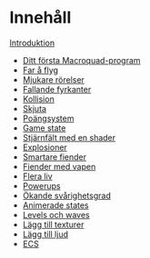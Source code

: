# Innehåll

[Introduktion](README.md)

- [Ditt första Macroquad-program](./ch1-first-program.md)
- [Far å flyg](./ch2-move-a-circle.md)
- [Mjukare rörelser](./ch3-smooth-movement.md)
- [Fallande fyrkanter](./ch4-falling-squares.md)
- [Kollision](ch5-collision.md)
- [Skjuta](ch6-shooting.md)
- [Poängsystem](ch7-points-system.md)
- [Game state](ch8-game-state.md)
- [Stjärnfält med en shader](ch9-starfield-shader.md)
- [Explosioner]()
- [Smartare fiender]()
- [Fiender med vapen]()
- [Flera liv]()
- [Powerups]()
- [Ökande svårighetsgrad]()
- [Animerade states]()
- [Levels och waves]()
- [Lägg till texturer](ch9-add-textures.md)
- [Lägg till ljud](ch10-add-sounds.md)
- [ECS]()
